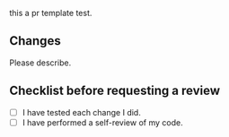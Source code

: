 this a pr template test. 

## Changes
Please describe.

## Checklist before requesting a review
- [ ] I have tested each change I did.
- [ ] I have performed a self-review of my code.

